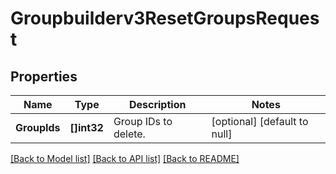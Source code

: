 # Groupbuilderv3ResetGroupsRequest

## Properties
Name | Type | Description | Notes
------------ | ------------- | ------------- | -------------
**GroupIds** | **[]int32** | Group IDs to delete. | [optional] [default to null]

[[Back to Model list]](../README.md#documentation-for-models) [[Back to API list]](../README.md#documentation-for-api-endpoints) [[Back to README]](../README.md)

